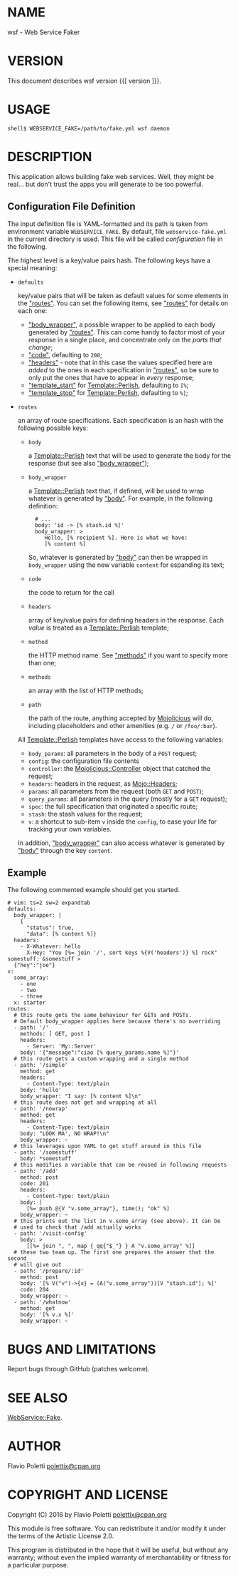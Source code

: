 # NAME

wsf - Web Service Faker

# VERSION

This document describes wsf version {{\[ version \]}}.

# USAGE

    shell$ WEBSERVICE_FAKE=/path/to/fake.yml wsf daemon

# DESCRIPTION

This application allows building fake web services. Well, they might be
real... but don't trust the apps you will generate to be too powerful.

## Configuration File Definition

The input definition file is YAML-formatted and its path is taken from
environment variable `WEBSERVICE_FAKE`. By default, file
`webservice-fake.yml` in the current directory is used. This file will be
called _configuration_ file in the following.

The highest level is a key/value pairs hash. The following keys have
a special meaning:

- `defaults`

    key/value pairs that will be taken as default values for some elements in
    the ["routes"](#routes). You can set the following items, see ["routes"](#routes) for
    details on each one:

    - ["body\_wrapper"](#body_wrapper), a possible wrapper to be applied to each body generated
    by ["routes"](#routes). This can come handy to factor most of your response in
    a single place, and concentrate only on the _parts that change_;
    - ["code"](#code), defaulting to `200`;
    - ["headers"](#headers) - note that in this case the values specified here are
    _added_ to the ones in each specification in ["routes"](#routes), so be sure to
    only put the ones that have to appear in _every_ response;
    - ["template\_start"](#template_start) for [Template::Perlish](https://metacpan.org/pod/Template::Perlish), defaulting to `[%`;
    - ["template\_stop"](#template_stop) for [Template::Perlish](https://metacpan.org/pod/Template::Perlish), defaulting to `%]`;

- `routes`

    an array of route specifications. Each specification is an hash with the
    following possible keys:

    - `body`

        a [Template::Perlish](https://metacpan.org/pod/Template::Perlish) text that will be used to generate the body for the
        response (but see also ["body\_wrapper"](#body_wrapper));

    - `body_wrapper`

        a [Template::Perlish](https://metacpan.org/pod/Template::Perlish) text that, if defined, will be used to wrap
        whatever is generated by ["body"](#body). For example, in the following
        definition:

            # ...
            body: 'id -> [% stash.id %]'
            body_wrapper: >
               Hello, [% recipient %]. Here is what we have:
               [% content %]

        So, whatever is generated by ["body"](#body) can then be wrapped in
        `body_wrapper` using the new variable `content` for espanding its text;

    - `code`

        the code to return for the call

    - `headers`

        array of key/value pairs for defining headers in the response. Each
        _value_ is treated as a [Template::Perlish](https://metacpan.org/pod/Template::Perlish) template;

    - `method`

        the HTTP method name. See ["methods"](#methods) if you want to specify more than
        one;

    - `methods`

        an array with the list of HTTP methods;

    - `path`

        the path of the route, anything accepted by [Mojolicious](https://metacpan.org/pod/Mojolicious) will do,
        including placeholders and other amenities (e.g. `/` or `/foo/:bar`).

    All [Template::Perlish](https://metacpan.org/pod/Template::Perlish) templates have access to the following variables:

    - `body_params`: all parameters in the body of a `POST` request;
    - `config`: the configuration file contents
    - `controller`: the [Mojolicious::Controller](https://metacpan.org/pod/Mojolicious::Controller) object that catched the
    request;
    - `headers`: headers in the request, as [Mojo::Headers](https://metacpan.org/pod/Mojo::Headers);
    - `params`: all parameters from the request (both `GET` and `POST`);
    - `query_params`: all parameters in the query (mostly for a `GET`
    request);
    - `spec`: the full specification that originated a specific route;
    - `stash`: the stash values for the request;
    - `v`: a shortcut to sub-item `v` inside the `config`, to ease your life
    for tracking your own variables.

    In addition, ["body\_wrapper"](#body_wrapper) can also access whatever is generated by
    ["body"](#body) through the key `content`.

## Example

The following commented example should get you started.

    # vim: ts=2 sw=2 expandtab
    defaults:
      body_wrapper: |
        {
          "status": true,
          "data": [% content %]}
      headers:
        - X-Whatever: hello
          X-Hey: "You [%= join '/', sort keys %{V('headers')} %] rock"
    somestuff: &somestuff >
      {"hey":"joe"}
    v:
      some_array:
        - one
        - two
        - three
      x: starter
    routes:
      # this route gets the same behaviour for GETs and POSTs.
      # Default body_wrapper applies here because there's no overriding
      - path: '/'
        methods: [ GET, post ]
        headers:
          - Server: 'My::Server'
        body: '{"message":"ciao [% query_params.name %]"}'
      # this route gets a custom wrapping and a single method
      - path: '/simple'
        method: get
        headers:
          - Content-Type: text/plain
        body: 'hullo'
        body_wrapper: "I say: [% content %]\n"
      # this route does not get and wrapping at all
      - path: '/nowrap'
        method: get
        headers:
          - Content-Type: text/plain
        body: "LOOK MA', NO WRAP!\n"
        body_wrapper: ~
      # this leverages upon YAML to get stuff around in this file
      - path: '/somestuff'
        body: *somestuff
      # this modifies a variable that can be reused in following requests
      - path: '/add'
        method: post
        code: 201
        headers:
          - Content-Type: text/plain
        body: |
          [%= push @{V "v.some_array"}, time(); "ok" %]
        body_wrapper: ~
      # this prints out the list in v.some_array (see above). It can be
      # used to check that /add actually works
      - path: '/visit-config'
        body: >
          [[%= join ", ", map { qq{"$_"} } A "v.some_array" %]]
      # these two team up. The first one prepares the answer that the second
      # will give out
      - path: '/prepare/:id'
        method: post
        body: '[% V("v")->{x} = (A("v.some_array"))[V "stash.id"]; %]'
        code: 204
        body_wrapper: ~
      - path: '/whatnow'
        method: get
        body: '[% v.x %]'
        body_wrapper: ~

# BUGS AND LIMITATIONS

Report bugs through GitHub (patches welcome).

# SEE ALSO

[WebService::Fake](https://metacpan.org/pod/WebService::Fake).

# AUTHOR

Flavio Poletti <polettix@cpan.org>

# COPYRIGHT AND LICENSE

Copyright (C) 2016 by Flavio Poletti <polettix@cpan.org>

This module is free software. You can redistribute it and/or modify it
under the terms of the Artistic License 2.0.

This program is distributed in the hope that it will be useful, but
without any warranty; without even the implied warranty of
merchantability or fitness for a particular purpose.
